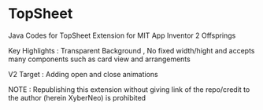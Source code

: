 # TopSheet
Java Codes for TopSheet Extension for MIT App Inventor 2 Offsprings

Key Highlights : Transparent Background , No fixed width/hight and accepts many components such as card view and arrangements

V2 Target : Adding open and close animations

NOTE : Republishing this extension without giving link of the repo/credit to the author (herein XyberNeo) is prohibited 
